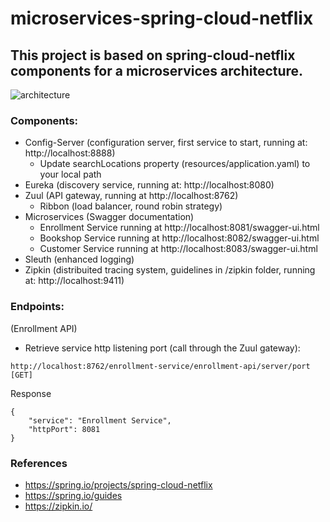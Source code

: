 # microservices-spring-cloud-netflix

## This project is based on spring-cloud-netflix components for a microservices architecture.

![architecture](https://github.com/damar-git/microservices_/blob/develop/asset/architecture.png "architecture")

### Components:

- Config-Server (configuration server, first service to start, running at: http://localhost:8888)
    * Update searchLocations property (resources/application.yaml) to your local path
- Eureka (discovery service, running at: http://localhost:8080)
- Zuul (API gateway, running at http://localhost:8762)
    * Ribbon (load balancer, round robin strategy)
- Microservices (Swagger documentation)
    * Enrollment Service running at http://localhost:8081/swagger-ui.html
    * Bookshop Service running at http://localhost:8082/swagger-ui.html
    * Customer Service running at http://localhost:8083/swagger-ui.html
- Sleuth (enhanced logging)
- Zipkin (distribuited tracing system, guidelines in /zipkin folder, running at: http://localhost:9411) 

### Endpoints:

(Enrollment API)

* Retrieve service http listening port (call through the Zuul gateway):

```
http://localhost:8762/enrollment-service/enrollment-api/server/port [GET]
```

Response
```
{
    "service": "Enrollment Service",
    "httpPort": 8081
}
 ```

### References

- https://spring.io/projects/spring-cloud-netflix
- https://spring.io/guides
- https://zipkin.io/




   

